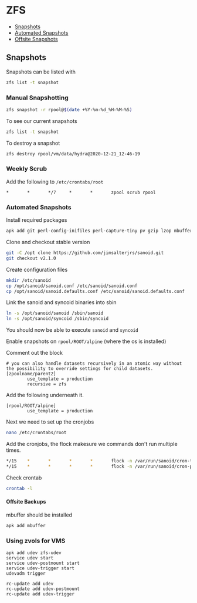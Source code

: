 # ZFS

- [Snapshots](#snapshots)
 - [Automated Snapshots](#automated-snapshots)
 - [Offsite Snapshots](#offsite-backups)

## Snapshots

Snapshots can be listed with

```zsh
zfs list -t snapshot
```

### Manual Snapshotting
```bash
zfs snapshot -r rpool@$(date +%Y-%m-%d_%H-%M-%S)
```

To see our current snapshots

```bash
zfs list -t snapshot
```

To destroy a snapshot

```bash
zfs destroy rpool/vm/data/hydra@2020-12-21_12-46-19
```

### Weekly Scrub

Add the following to `/etc/crontabs/root`

```
*       *       */7     *       *       zpool scrub rpool
```

### Automated Snapshots

Install required packages

```zsh
apk add git perl-config-inifiles perl-capture-tiny pv gzip lzop mbuffer
```

Clone and checkout stable version

```zsh
git -C /opt clone https://github.com/jimsalterjrs/sanoid.git
git checkout v2.1.0
```

Create configuration files

```zsh
mkdir /etc/sanoid
cp /opt/sanoid/sanoid.conf /etc/sanoid/sanoid.conf
cp /opt/sanoid/sanoid.defaults.conf /etc/sanoid/sanoid.defaults.conf
```

Link the sanoid and syncoid binaries into sbin

```zsh
ln -s /opt/sanoid/sanoid /sbin/sanoid
ln -s /opt/sanoid/syncoid /sbin/syncoid
```

You should now be able to execute `sanoid` and `syncoid`

Enable snapshots on `rpool/ROOT/alpine` (where the os is installed)

Comment out the block

```
# you can also handle datasets recursively in an atomic way without the possibility to override settings for child datasets.
[zpoolname/parent2]
        use_template = production
        recursive = zfs
```

Add the following underneath it.

```x
[rpool/ROOT/alpine]
        use_template = production
```


Next we need to set up the cronjobs 

```zsh
nano /etc/crontabs/root
```

Add the cronjobs, the flock makesure we commands don't run multiple times.

```zsh
*/15    *       *       *       *       flock -n /var/run/sanoid/cron-take.lock -c "TZ=UTC sanoid --take-snapshots"
*/15    *       *       *       *       flock -n /var/run/sanoid/cron-prune.lock -c "sanoid --prune-snapshots"
```

Check crontab

```zsh
crontab -l
```



#### Offsite Backups

mbuffer should be installed

```sh
apk add mbuffer
```

### Using zvols for VMS

```
apk add udev zfs-udev
service udev start
service udev-postmount start
service udev-trigger start
udevadm trigger

rc-update add udev
rc-update add udev-postmount
rc-update add udev-trigger
```
